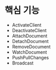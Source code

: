# 핵심 기능

- ActivateClient
- DeactivateClient
- AttachDocument
- DetachDocument
- RemoveDocument
- WatchDocument
- PushPullChanges
- Broadcast